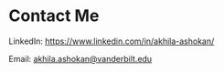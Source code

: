 
# Contact Me 
LinkedIn: https://www.linkedin.com/in/akhila-ashokan/

Email: akhila.ashokan@vanderbilt.edu
